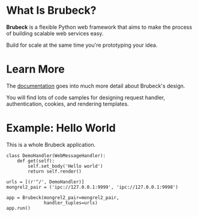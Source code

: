 # What Is Brubeck?

__Brubeck__ is a flexible Python web framework that aims to make the process of building scalable web services easy.

Build for scale at the same time you're prototyping your idea.


# Learn More

The [documentation](readme.html) goes into much more detail about Brubeck's design. 

You will find lots of code samples for designing request handler, authentication, cookies, and rendering templates.


# Example: Hello World

This is a whole Brubeck application. 

    class DemoHandler(WebMessageHandler):
        def get(self):
            self.set_body('Hello world')
            return self.render()

    urls = [(r'^/', DemoHandler)]
    mongrel2_pair = ('ipc://127.0.0.1:9999', 'ipc://127.0.0.1:9998')

    app = Brubeck(mongrel2_pair=mongrel2_pair,
                  handler_tuples=urls)
    app.run()



